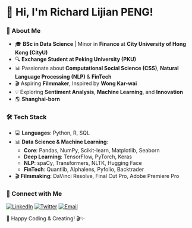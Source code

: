 # 👋 Hi, I'm **Richard Lijian PENG**!

### 🚀 About Me
- 🎓 **BSc in Data Science** | Minor in **Finance** at **City University of Hong Kong (CityU)**
- 🔍 **Exchange Student at Peking University (PKU)**
- 📊 Passionate about **Computational Social Science (CSS)**, **Natural Language Processing (NLP)** & **FinTech**
- 🎬 Aspiring **Filmmaker**, Inspired by **Wong Kar-wai**
- 💡 Exploring **Sentiment Analysis**, **Machine Learning**, and **Innovation**
- 🌎 **Shanghai-born** 

### 🛠 Tech Stack
- 💻 **Languages**: Python, R, SQL
- 📊 **Data Science & Machine Learning**: 
  - **Core**: Pandas, NumPy, Scikit-learn, Matplotlib, Seaborn  
  - **Deep Learning**: TensorFlow, PyTorch, Keras  
  - **NLP**: spaCy, Transformers, NLTK, Hugging Face  
  - **FinTech**: Quantlib, Alphalens, Pyfolio, Backtrader
- 🎬 **Filmmaking**: DaVinci Resolve, Final Cut Pro, Adobe Premiere Pro
  
### 🔗 Connect with Me
[![LinkedIn](https://img.shields.io/badge/-LinkedIn-blue?style=flat&logo=Linkedin&logoColor=white)](你的LinkedIn链接)
[![Twitter](https://img.shields.io/badge/-Twitter-blue?style=flat&logo=Twitter&logoColor=white)](你的Twitter链接)
[![Email](https://img.shields.io/badge/Email-D14836?style=flat&logo=gmail&logoColor=white)](mailto:richardpangsh@gmail.com)


🚀 Happy Coding & Creating! 🎬✨
